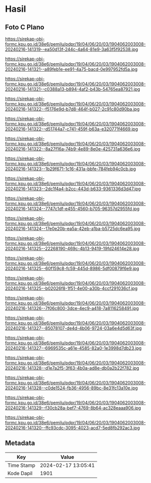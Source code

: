 # Hasil

## Foto C Plano

https://sirekap-obj-formc.kpu.go.id/38e6/pemilu/pdpr/19/04/06/20/03/1904062003008-20240216-141319--ea50d13f-244c-4a64-81e9-3a63f5f92538.jpg

https://sirekap-obj-formc.kpu.go.id/38e6/pemilu/pdpr/19/04/06/20/03/1904062003008-20240216-141321--a89feb1e-ee91-4a75-bacd-0e997952fd5a.jpg

https://sirekap-obj-formc.kpu.go.id/38e6/pemilu/pdpr/19/04/06/20/03/1904062003008-20240216-141321--c0388a13-b894-4af2-b43b-54765ea87921.jpg

https://sirekap-obj-formc.kpu.go.id/38e6/pemilu/pdpr/19/04/06/20/03/1904062003008-20240216-141322--f5176e9d-b7d8-464f-b027-2c91c80d90ba.jpg

https://sirekap-obj-formc.kpu.go.id/38e6/pemilu/pdpr/19/04/06/20/03/1904062003008-20240216-141322--d51744a7-c741-459f-b63a-e320771f4669.jpg

https://sirekap-obj-formc.kpu.go.id/38e6/pemilu/pdpr/19/04/06/20/03/1904062003008-20240216-141322--8a27f16a-74b9-4e89-8e0e-425731a636e6.jpg

https://sirekap-obj-formc.kpu.go.id/38e6/pemilu/pdpr/19/04/06/20/03/1904062003008-20240216-141323--1b29f671-1c16-431a-bbfe-784feb94c0cb.jpg

https://sirekap-obj-formc.kpu.go.id/38e6/pemilu/pdpr/19/04/06/20/03/1904062003008-20240216-141323--2dc1f4a4-b2cc-443d-b633-9361336d3d47.jpg

https://sirekap-obj-formc.kpu.go.id/38e6/pemilu/pdpr/19/04/06/20/03/1904062003008-20240216-141324--7747c1df-e455-4560-b705-96357d2955fd.jpg

https://sirekap-obj-formc.kpu.go.id/38e6/pemilu/pdpr/19/04/06/20/03/1904062003008-20240216-141324--17e0e20b-ea5a-42eb-a1ba-b5725dc6ea95.jpg

https://sirekap-obj-formc.kpu.go.id/38e6/pemilu/pdpr/19/04/06/20/03/1904062003008-20240216-141325--22268190-469c-4b13-9419-19fd24614e28.jpg

https://sirekap-obj-formc.kpu.go.id/38e6/pemilu/pdpr/19/04/06/20/03/1904062003008-20240216-141325--60f159c8-fc59-445d-8986-5df00879f6e9.jpg

https://sirekap-obj-formc.kpu.go.id/38e6/pemilu/pdpr/19/04/06/20/03/1904062003008-20240216-141325--b02026f8-1f51-4e00-a30b-4ccf291036cf.jpg

https://sirekap-obj-formc.kpu.go.id/38e6/pemilu/pdpr/19/04/06/20/03/1904062003008-20240216-141326--7f06c800-3dce-4ec9-a418-7a8116258491.jpg

https://sirekap-obj-formc.kpu.go.id/38e6/pemilu/pdpr/19/04/06/20/03/1904062003008-20240216-141327--85078107-de4d-4b06-9724-03a6e4d5d63f.jpg

https://sirekap-obj-formc.kpu.go.id/38e6/pemilu/pdpr/19/04/06/20/03/1904062003008-20240216-141327--6969535c-a61e-4585-82a0-1e3998d7db23.jpg

https://sirekap-obj-formc.kpu.go.id/38e6/pemilu/pdpr/19/04/06/20/03/1904062003008-20240216-141328--d1e7a2f5-3f63-4b0a-ad8e-db0a2b22f782.jpg

https://sirekap-obj-formc.kpu.go.id/38e6/pemilu/pdpr/19/04/06/20/03/1904062003008-20240216-141328--c0de1524-fb36-4956-89bc-8e31fc13a10e.jpg

https://sirekap-obj-formc.kpu.go.id/38e6/pemilu/pdpr/19/04/06/20/03/1904062003008-20240216-141329--f30cb28a-bef7-4769-8b64-ac328eaaa906.jpg

https://sirekap-obj-formc.kpu.go.id/38e6/pemilu/pdpr/19/04/06/20/03/1904062003008-20240216-141320--ffc93cdc-3095-4023-acd7-5ed8fb292ac3.jpg


## Metadata

| Key        | Value               |
| ---------- | ------------------- |
| Time Stamp | 2024-02-17 13:05:41 |
| Kode Dapil | 1901                |




